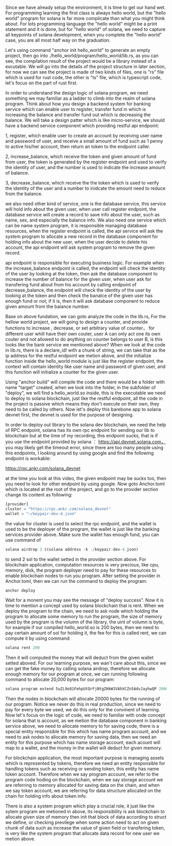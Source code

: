 Since we have already setup the environment, it is time to get our hand wet. For programming learning the first class is always hello world, but the "hello world" program for solana is far more complicate than what you might think about.
For lots programming language the "hello world" might be a print statement and it is done, but for "hello world" of solana, we need to capture all keypoints of solana development, when you complete the "hello world" case, you are all most
half way on the graduation.

Let's using command "anchor init hello_world" to generate an empty project, then go into ./hello_world/program/hello_world/lib.rs, as you can see, the compilation result of the project would be a library instead of a excutable. We will go into
the details of the project structure in later section, for now we can see the project is made of two kinds of files, one is "rs" file which is used for rust code, the other is "ts" file, which is typescript code, let's focus on the part of
rust first.

In order to understand the design logic of solana program, we need something we may familiar as a ladder to climb into the realm of solana program. Think about how you design a backend system for banking service which can enable user to
register, transfer fund in which is increasing the balance and transfer fund out which is decreasing the balance. We will take a design patter which is like micro-service, we should have a backend service component which providing restful
api endpoint:

1, register, which enable user to create an account by receiving user name and password of user, and receive a small amount of fund such as 1 penny to active his/her account, then return an token to the endpoint caller.

2, increase_balance, which receive the token and given amount of fund from user, the token is generated by the register endpoint and used to verify the identity of user, and the number is used to indicate the increase amount of balance.

3, decrease_balance, which receive the the token which is used to verify the identity of the user and a number to inidcate the amount need to reduce from the balance.

we also need other kind of service, one is the database service, this service will hold info about the given user, when user call register endpoint, the database service will create a record to save info about the user, such as name,
sex, and especially the balance info. We also need one service which can be name system program, it is responsible managing database resources, when the register endpoint is called, the api service will ask the system program to allocate
a new record in the database component for holding info about the new user, when the user decide to delete his account, the api endpoint will ask system program to remove the given record.

api endpoint is responsible for executing business logic. For example when the increase_balance endpoint is called, the endpoint will check the identity of the user by looking at the token, then ask the database component to increase the
number of balance for the given user, when user ask for transfering fund about from his account by calling endpoint of decrease_balance, the endpoint will check the identity of the user by looking at the token and then check the banalce of
the given user has enough fund or not, if it is, then it will ask database component to reduce given amount from the balance number.

Base on above fundation, we can goto analyze the code in the lib.rs, For the hellow world project, we will going to design a counter, and provide functions to increase , decrease, or set arbitrary value of counter， for different user whill
have their own couter, user A can only act one its own couter and not allowed to do anything on counter belongs to user B, is this looks like the bank service we mentioned above? When we look at the code in lib.rs, there is a declare_id! with
a chunk of string, we can take that as the ip address for the restful endpoint we metion above, and the initialize function inside the hello_world module is just like the register endpoint, the context will contain identity like user name 
and password of given user, and this function will initialize a counter for the given user.

Using "anchor build" will compile the code and there would be a folder with name "target" created, when we look into the folder, in the subfolder of "deploy", we will find a hello_world.so inside, this is the executable we need to deploy 
to solana blockchain, just like the restful endpoint, all the code in the project is passive which means they don't execute on their own, they need to be called by others. Now let's deploy this barebone app to solana devnet first, the 
devnet is used for the purpose of designing.

In order to deploy out library to the solana dev blockchain, we need the help of RPC endpoint, solana has its own rpc endpoint for sending our lib to blockchain but at the time of my recording, this endpoint sucks, that is if you use the
endpoint provided by solana ： https://api.devnet.solana.com， you may likely get the timeout error, since there are too many people using this endpoints, I looking around by using google and find the following endpoint is workable:

https://rpc.ankr.com/solana_devnet

at the time you look at this video, the given endpoint may be sucks too, then you need to look for other endpoint by using google. Now goto Anchor.toml which is located at the root of the project, and go to the provider section change its 
content as following:

```rs
[provider]
cluster = "https://rpc.ankr.com/solana_devnet"
wallet = "~/keypair-dev-4.json"
```
the value for cluster is used to select the rpc endpoint, and the wallet is used to be the deployer of the program, the wallet is just like the banking services provider above. Make sure the wallet has enough fund, you can use command of

```rs
solana airdrop 2 $(solana address -k ./keypair-dev-4.json)
```

to send 2 sol to the wallet setted in the provider section above. For blockchain application, computation resources is very precious, like cpu, memory, disk, the program deployer need to pay for these resources to enable blockchain nodes to
run you program. After setting the provider in Anchor.toml, then we can run the command to deploy the program:

```rs
anchor deploy
```

Wait for a monent you may see the message of "deploy success". Now it is time to mention a concept used by solana blockchain that is rent. When we deploy the program to the chain, we need to ask node which holding the program to allocate
some memory to run the program, the size of memory used by the program is the volumn of the library, the uint of volumn is byte, for example if our compiled hello_world.so is 200 bytes, then we need to pay certain amount of sol for holding 
it, the fee for this is called rent, we can compute it by using command:

```rs
solana rent 200
```
Then it will computed the money that will deduct from the given wallet setted aboved. For our learning purpose, we wan't care about this, since we can get the fake money by calling solana airdrop, therefore we allocate enough memory for
our program at once, we can running following command to allocate 20,000 bytes for our program:

```rs
solana program extend 5uZL9o81FehpUtQrFjNtgZHkW1VAhXCZn5AdvJayhwQP 20000 -u d -k ~/keypair-dev-4.json
```
Then the nodes in blockchain will allocate 20000 bytes for the running of our program. Notice we never do this in real production, since we need to pay for every byte we used, we do this only for the convinent of learning. 
Now let's focus on the logic of code, we need to familiar with onde concept for solana that is account, as we metion the database component in banking service above, we need to allocate memory to for saving code, there is a special entity
responsible for this which has name program account, and we need to ask nodes to allocate memory for saving data, then we need an entity for this purpose which has name storage account, each acount will map to a wallet, and the money in the
wallet will deduct for given memory. 

For blockchain application, the most important purpose is managing assets which is represented by tokens, therefore we need an entity responsible for handling tokens such as receiving or sending token, this entity has name token account. 
Therefore when we say program account, we refer to the program code hoding on the blockchain, when we say storage account we are referring to memory allocated for saving data on the chain, and when we say token account, we are referring 
for data structure allocated on the chain for holding info about token info.

There is also a system program which play a crucial role, it just like the sytem program we metioned in above, its responsibility is ask blockchain to allocate given size of memory then init that
block of data according to struct we define, or checking previlege when some action need to act on given chunk of data such as increase the value of given field or transfering token, is very like 
the system program that allocate data record for new user we metion above.


